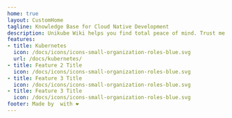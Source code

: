 ```yaml
---
home: true
layout: CustomHome
tagline: Knowledge Base for Cloud Native Development
description: Unikube Wiki helps you find total peace of mind. Trust me!
features:
- title: Kubernetes
  icon: /docs/icons/icons-small-organization-roles-blue.svg
  url: /docs/kubernetes/
- title: Feature 2 Title
  icon: /docs/icons/icons-small-organization-roles-blue.svg
- title: Feature 3 Title
  icon: /docs/icons/icons-small-organization-roles-blue.svg
- title: Feature 3 Title
  icon: /docs/icons/icons-small-organization-roles-blue.svg
footer: Made by  with ❤️
---
```

